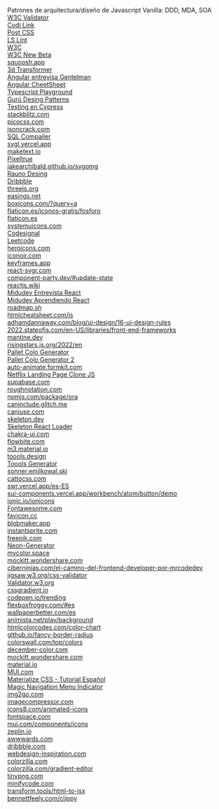 Patrones de arquitectura/diseño de Javascript Vanilla: DDD, MDA, SOA
<br>
<a href="https://validator.w3.org/">W3C Validator</a>
<br>
<a href="https://codi.link/%7C%7C">Codi Link</a>
<br>
<a href="https://github.com/postcss/postcss#usage">Post CSS</a>
<br>
<a href="https://ls-lint.org/">LS Lint</a>
<br>
<a href="https://www.w3.org/">W3C</a>
<br>
<a href="https://beta.w3.org/">W3C New Beta</a>
<br>
<a href="https://squoosh.app/">squoosh.app</a>
<br>
<a href="https://www.3dtransformer.com/">3d Transformer</a>
<br>
<a href="https://www.youtube.com/watch?v=5vOj1yDzJwY&list=PL42UNLc8e48TK24-hBKfDMbZjQB8xFrOA&index=40&t=2271s">Angular entrevisa Gentelman</a>
<br>
<a href="https://www.interviewbit.com/angular-cheat-sheet/#angular-lifecycle-hooks">Angular CheetSheet</a>
<br>
<a href="https://www.typescriptlang.org/play?#code/GYVwdgxgLglg9mABAcwE4FN1QBQAd2oDOCAXIgN6JgCGAtumYVKjGMgNyLXINUi0AjAogC+ASgoAoRIgD0smYqXLlAPXUbNW7TtXTEGKCFRIARAAl0AGytxEpxAGpE+IggB0Neu0kigA">Typescript Playground</a>
<br>
<a href="https://refactoring.guru/es/design-patterns">Gurú Desing Patterns</a>
<br>
<a href="https://www.youtube.com/watch?v=HDFNjDKKO6A">Testing en Cypress</a>
<br>
<a href="https://stackblitz.com/">stackblitz.com</a>
<br>
<a href="https://picocss.com/">picocss.com</a>
<br>
<a href="https://jsoncrack.com/">jsoncrack.com</a>
<br>
<a href="https://sqlbolt.com/lesson/select_queries_introduction">SQL Compailer</a>
<br>
<a href="https://svgl.vercel.app/">svgl.vercel.app</a>
<br>
<a href="https://maketext.io/">maketext.io</a>
<br>
<a href="https://www.pixeltrue.com">Pixeltrue</a>
<br>
<a href="https://jakearchibald.github.io/svgomg/">jakearchibald.github.io/svgomg</a>
<br>
<a href="https://rauno.me/craft">Rauno Desing</a>
<br>
<a href="https://dribbble.com/">Dribbble</a>
<br>
<a href="https://threejs.org/">threejs.org</a>
<br>
<a href="https://easings.net/">easings.net</a>
<br>
<a href="https://boxicons.com/?query=a">boxicons.com/?query=a</a>
<br>
<a href="https://www.flaticon.es/iconos-gratis/fosforo">flaticon.es/iconos-gratis/fosforo</a>
<br>
<a href="https://www.flaticon.es/">flaticon.es</a>
<br>
<a href="https://www.systemuicons.com/">systemuicons.com</a>
<br>
<a href="https://codesignal.com/">Codesignal</a>
<br>
<a href="https://leetcode.com/problemset/all/">Leetcode</a>
<br>
<a href="https://heroicons.com/">heroicons.com</a>
<br>
<a href="https://iconoir.com/">iconoir.com</a>
<br>
<a href="https://keyframes.app/">keyframes.app</a>
<br>
<a href="https://react-svgr.com/">react-svgr.com</a>
<br>
<a href="https://component-party.dev/#update-state">component-party.dev/#update-state</a>
<br>
<a href="https://www.reactjs.wiki/">reactjs.wiki</a>
<br>
<a href="https://github.com/midudev/preguntas-entrevista-react">Midudev Entrevista React</a>
<br>
<a href="https://github.com/midudev/aprendiendo-react">Midudev Aprendiendo React</a>
<br>
<a href="https://roadmap.sh/">roadmap.sh</a>
<br>
<a href="https://htmlcheatsheet.com/js/">htmlcheatsheet.com/js</a>
<br>
<a href="https://www.adhamdannaway.com/blog/ui-design/16-ui-design-rules">adhamdannaway.com/blog/ui-design/16-ui-design-rules</a>
<br>
<a href="https://2022.stateofjs.com/en-US/libraries/front-end-frameworks/">2022.stateofjs.com/en-US/libraries/front-end-frameworks</a>
<br>
<a href="https://mantine.dev/">mantine.dev</a>
<br>
<a href="https://risingstars.js.org/2022/en">risingstars.js.org/2022/en</a>
<br>
<a href="https://mycolor.space/?hex=%23261C8B&sub=1">Pallet Colo Generator</a>
<br>
<a href="https://color.adobe.com/es/create/color-wheel">Pallet Colo Generator 2</a>
<br>
<a href="https://auto-animate.formkit.com/">auto-animate.formkit.com</a>
<br>
<a href="https://www.youtube.com/watch?v=P7t13SGytRk&t=22s">Netflix Landing Page Clone JS</a>
<br>
<a href="https://supabase.com/">supabase.com</a>
<br>
<a href="https://roughnotation.com/">roughnotation.com</a>
<br>
<a href="https://www.npmjs.com/package/ora">npmjs.com/package/ora</a>
<br>
<a href="https://caninclude.glitch.me/">caninclude.glitch.me</a>
<br>
<a href="https://caniuse.com/">caniuse.com</a>
<br>
<a href="https://www.skeleton.dev/">skeleton.dev</a>
<br>
<a href="https://skeletonreact.com/">Skeleton React Loader</a>
<br>
<a href="https://chakra-ui.com/">chakra-ui.com</a>
<br>
<a href="https://flowbite.com/">flowbite.com</a>
<br>
<a href="https://m3.material.io/">m3.material.io</a>
<br>
<a href="https://www.toools.design/">toools.design</a>
<br>
<a href="https://webcode.tools/generators/css/">Toools Generator</a>
<br>
<a href="https://sonner.emilkowal.ski/">sonner.emilkowal.ski</a>
<br>
<a href="https://www.cattocss.com/">cattocss.com</a>
<br>
<a href="https://swr.vercel.app/es-ES">swr.vercel.app/es-ES</a>
<br>
<a href="https://sui-components.vercel.app/workbench/atom/button/demo">sui-components.vercel.app/workbench/atom/button/demo</a>
<br>
<a href="https://ionic.io/ionicons">ionic.io/ionicons</a>
<br>
<a href="https://fontawesome.com/v5.15/icons?d=gallery&p=2">Fontawesome.com</a>
<br>
<a href="https://www.favicon.cc/">favicon.cc</a>
<br>
<a href="https://www.blobmaker.app/">blobmaker.app</a>
<br>
<a href="https://instantsprite.com/">instantsprite.com</a>
<br>
<a href="https://www.freepik.com/">freepik.com</a>
<br>
<a href="https://yaroslavweb.github.io/Neon-Generator/">Neon-Generator</a>
<br>
<a href="https://mycolor.space/">mycolor.space</a>
<br>
<a href="https://mockitt.wondershare.com/blog.html?utm_source=youtube&utm_medium=influencer&utm_campaign=md-pq&utm_term=soydalto-blog&utm_content=video_md_md_en_20108400_2021-09-03">mockitt.wondershare.com</a>
<br>
<a href="https://ciberninjas.com/el-camino-del-frontend-developer-por-mrcodedev/">ciberninjas.com/el-camino-del-frontend-developer-por-mrcodedev</a>
<br>
<a href="https://jigsaw.w3.org/css-validator/#validate_by_input+with_options">jigsaw.w3.org/css-validator</a>
<br>
<a href="https://validator.w3.org/#validate_by_input">Validator.w3.org</a>
<br>
<a href="https://cssgradient.io/">cssgradient.io</a>
<br>
<a href="https://codepen.io/trending">codepen.io/trending</a>
<br>
<a href="https://flexboxfroggy.com/#es">flexboxfroggy.com/#es</a>
<br>
<a href="https://www.wallpaperbetter.com/es">wallpaperbetter.com/es</a>
<br>
<a href="https://animista.net/play/background">animista.net/play/background</a>
<br>
<a href="https://htmlcolorcodes.com/color-chart/">htmlcolorcodes.com/color-chart</a>
<br>
<a href="https://9elements.github.io/fancy-border-radius/#76.100.0.24--.">github.io/fancy-border-radius</a>
<br>
<a href="https://colorswall.com/top/colors">colorswall.com/top/colors</a>
<br>
<a href="https://www.december.com/html/spec/color3.html">december-color.com</a>
<br>
<a href="https://mockitt.wondershare.com/">mockitt.wondershare.com</a>
<br>
<a href="https://material.io/design/color/the-color-system.html#color-theme-creation">material.io</a>
<br>
<a href="https://mui.com/">MUI.com</a>
<br>
<a href="https://www.youtube.com/playlist?list=PLPl81lqbj-4J2Lbx1_qp7Yzo7wvjYiQ4E">Materialize CSS - Tutorial Español</a>
<br>
<a href="https://www.youtube.com/watch?v=ArTVfdHOB-M">Magic Navigation Menu Indicator</a>
<br>
<a href="https://www.img2go.com/">img2go.com</a>
<br>
<a href="https://imagecompressor.com/">imagecompressor.com</a>
<br>
<a href="https://icons8.com/animated-icons">icons8.com/animated-icons</a>
<br>
<a href="https://www.fontspace.com/">fontspace.com</a>
<br>
<a href="https://mui.com/components/icons/">mui.com/components/icons</a>
<br>
<a href="https://zeplin.io/">zeplin.io</a>
<br>
<a href="https://www.awwwards.com/">awwwards.com</a>
<br>
<a href="https://dribbble.com/">dribbble.com</a>
<br>
<a href="https://www.webdesign-inspiration.com/">webdesign-inspiration.com</a>
<br>
<a href="https://www.colorzilla.com/">colorzilla.com</a>
<br>
<a href="https://www.colorzilla.com/gradient-editor/">colorzilla.com/gradient-editor</a>
<br>
<a href="https://tinypng.com/">tinypng.com</a>
<br>
<a href="https://minifycode.com/">minifycode.com</a>
<br>
<a href="https://transform.tools/html-to-jsx">transform.tools/html-to-jsx</a>
<br>
<a href="https://bennettfeely.com/clippy/">bennettfeely.com/clippy</a>
<br>
